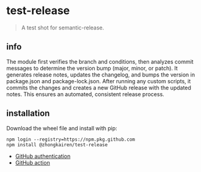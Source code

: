 
# test-release
> A test shot for semantic-release.

## info

The module first verifies the branch and conditions, then analyzes commit messages to determine the version bump (major, minor, or patch). It generates release notes, updates the changelog, and bumps the version in package.json and package-lock.json. After running any custom scripts, it commits the changes and creates a new GitHub release with the updated notes. This ensures an automated, consistent release process.

## installation

Download the wheel file and install with pip:
```
npm login --registry=https://npm.pkg.github.com
npm install @zhongkairen/test-release
```
- [GitHub authentication](doc/github-auth.md)
- [GitHub action](doc/github-actions.md)


